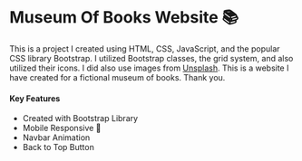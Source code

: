 # Museum Of Books Website 📚

This is a project I created using HTML, CSS, JavaScript, and the popular CSS library Bootstrap.
I utilized Bootstrap classes, the grid system, and also utilized their icons. I did also use images from
[Unsplash](https://unsplash.com/). This is a website I have created for a fictional museum of books. Thank you.

#### Key Features

- Created with Bootstrap Library
- Mobile Responsive 📱
- Navbar Animation
- Back to Top Button
